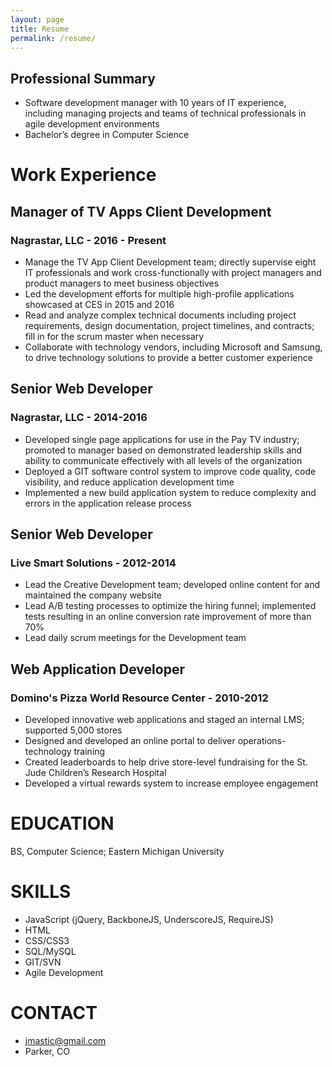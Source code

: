```yaml
---
layout: page
title: Resume
permalink: /resume/
---
```


## Professional Summary  
*	Software development manager with 10 years of IT experience, including managing projects and teams of technical professionals in agile development environments
*	Bachelor’s degree in Computer Science

# Work Experience

## Manager of TV Apps Client Development  

### Nagrastar, LLC - 2016 - Present  
* Manage the TV App Client Development team; directly supervise eight IT professionals and work cross-functionally with project managers and product managers to meet business objectives
*	Led the development efforts for multiple high-profile applications showcased at CES in 2015 and 2016
*	Read and analyze complex technical documents including project requirements, design documentation, project timelines, and contracts; fill in for the scrum master when necessary
*	Collaborate with technology vendors, including Microsoft and Samsung, to drive technology solutions to provide a better customer experience

## Senior Web Developer  

### Nagrastar, LLC - 2014-2016  
*	Developed single page applications for use in the Pay TV industry; promoted to manager based on demonstrated leadership skills and ability to communicate effectively with all levels of the organization
*	Deployed a GIT software control system to improve code quality, code visibility, and reduce application development time
*	Implemented a new build application system to reduce complexity and errors in the application release process

## Senior Web Developer  
### Live Smart Solutions - 2012-2014  
*	Lead the Creative Development team; developed online content for and maintained the company website
*	Lead A/B testing processes to optimize the hiring funnel; implemented tests resulting in an online conversion rate improvement of more than 70%
*	Lead daily scrum meetings for the Development team

## Web Application Developer  

### Domino's Pizza World Resource Center - 2010-2012  
*	Developed innovative web applications and staged an internal LMS; supported 5,000 stores
*	Designed and developed an online portal to deliver operations-technology training
*	Created leaderboards to help drive store-level fundraising for the St. Jude Children’s Research Hospital
*	Developed a virtual rewards system to increase employee engagement

# EDUCATION  
BS, Computer Science; Eastern Michigan University

# SKILLS  
* JavaScript (jQuery, BackboneJS, UnderscoreJS, RequireJS)
* HTML
* CSS/CSS3
* SQL/MySQL
* GIT/SVN
* Agile Development

# CONTACT  
* [jmastic@gmail.com](mailto:jmastic@gmail.com)
* Parker, CO
